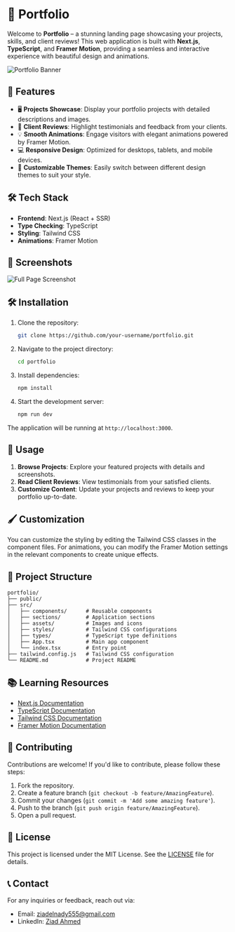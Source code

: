 # 💼 Portfolio

Welcome to **Portfolio** – a stunning landing page showcasing your projects, skills, and client reviews! This web application is built with **Next.js**, **TypeScript**, and **Framer Motion**, providing a seamless and interactive experience with beautiful design and animations.

![Portfolio Banner](https://github.com/user-attachments/assets/e9753654-0427-4d29-91f3-83029d4db6fa)

## 🚀 Features

-   🖥️ **Projects Showcase**: Display your portfolio projects with detailed descriptions and images.
-   🌟 **Client Reviews**: Highlight testimonials and feedback from your clients.
-   💡 **Smooth Animations**: Engage visitors with elegant animations powered by Framer Motion.
-   💻 **Responsive Design**: Optimized for desktops, tablets, and mobile devices.
-   🎨 **Customizable Themes**: Easily switch between different design themes to suit your style.

## 🛠️ Tech Stack

-   **Frontend**: Next.js (React + SSR)
-   **Type Checking**: TypeScript
-   **Styling**: Tailwind CSS
-   **Animations**: Framer Motion

## 📸 Screenshots

![Full Page Screenshot](https://github.com/user-attachments/assets/1bf6386a-9755-4a24-ab13-6f72c7a35842)

## 🛠️ Installation

1. Clone the repository:

    ```bash
    git clone https://github.com/your-username/portfolio.git
    ```

2. Navigate to the project directory:

    ```bash
    cd portfolio
    ```

3. Install dependencies:

    ```bash
    npm install
    ```

4. Start the development server:

    ```bash
    npm run dev
    ```

The application will be running at `http://localhost:3000`.

## 📖 Usage

1. **Browse Projects**: Explore your featured projects with details and screenshots.
2. **Read Client Reviews**: View testimonials from your satisfied clients.
3. **Customize Content**: Update your projects and reviews to keep your portfolio up-to-date.

## 🖌️ Customization

You can customize the styling by editing the Tailwind CSS classes in the component files. For animations, you can modify the Framer Motion settings in the relevant components to create unique effects.

## 📁 Project Structure

```
portfolio/
├── public/
├── src/
│   ├── components/      # Reusable components
│   ├── sections/        # Application sections
│   ├── assets/          # Images and icons
│   ├── styles/          # Tailwind CSS configurations
│   ├── types/           # TypeScript type definitions
│   ├── App.tsx          # Main app component
│   └── index.tsx        # Entry point
├── tailwind.config.js   # Tailwind CSS configuration
└── README.md            # Project README
```

## 📚 Learning Resources

-   [Next.js Documentation](https://nextjs.org/docs)
-   [TypeScript Documentation](https://www.typescriptlang.org/docs/)
-   [Tailwind CSS Documentation](https://tailwindcss.com/docs)
-   [Framer Motion Documentation](https://www.framer.com/motion/)

## 🤝 Contributing

Contributions are welcome! If you'd like to contribute, please follow these steps:

1. Fork the repository.
2. Create a feature branch (`git checkout -b feature/AmazingFeature`).
3. Commit your changes (`git commit -m 'Add some amazing feature'`).
4. Push to the branch (`git push origin feature/AmazingFeature`).
5. Open a pull request.

## 📄 License

This project is licensed under the MIT License. See the [LICENSE](LICENSE) file for details.

## 📞 Contact

For any inquiries or feedback, reach out via:

-   Email: [ziadelnady555@gmail.com](mailto:ziadelnady555@gmail.com)
-   LinkedIn: [Ziad Ahmed](https://www.linkedin.com/in/ziad-ahmed-said-ahmed/)
